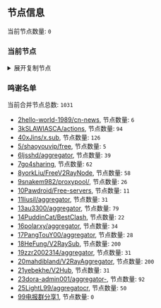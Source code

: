 
## 节点信息
当前节点数量: `0`
### 当前节点
<details>
  <summary>展开复制节点</summary>

    

</details>

### 鸣谢名单
当前合并节点总数: `1031`
- [2hello-world-1989/cn-news](https://github.com/hello-world-1989/cn-news), 节点数量: `6`
- [3kSLAWIASCA/actions](https://github.com/kSLAWIASCA/actions), 节点数量: `94`
- [40xJins/x.sub](https://github.com/0xJins/x.sub), 节点数量: `126`
- [5/shaoyouvip/free](https://github.com/shaoyouvip/free), 节点数量: `5`
- [6ljsshd/aggregator](https://github.com/ljsshd/aggregator), 节点数量: `39`
- [7go4sharing](https://github.com/go4sharing), 节点数量: `62`
- [8yorkLiu/FreeV2RayNode](https://github.com/yorkLiu/FreeV2RayNode), 节点数量: `58`
- [9snakem982/proxypool/](https://github.com/snakem982/proxypool/), 节点数量: `26`
- [10Pawdroid/Free-servers](https://github.com/Pawdroid/Free-servers), 节点数量: `11`
- [11liusil/aggregator](https://github.com/liusil/aggregator), 节点数量: `31`
- [13au3300/aggregator](https://github.com/au3300/aggregator), 节点数量: `79`
- [14PuddinCat/BestClash](https://github.com/PuddinCat/BestClash), 节点数量: `22`
- [16polarxy/aggregator](https://github.com/polarxy/aggregator), 节点数量: `34`
- [17PangTouY00/aggregator](https://github.com/xnic888/aggregator), 节点数量: `28`
- [18HeFung/V2RaySub](https://github.com/HeFung/V2RaySub), 节点数量: `200`
- [19zzr2002314/aggregator](https://github.com/zzr2002314/aggregator), 节点数量: `31`
- [20mahdibland/V2RayAggregator](https://github.com/mahdibland/V2RayAggregator), 节点数量: `200`
- [21yebekhe/V2Hub](https://github.com/yebekhe/V2Hub), 节点数量: `31`
- [23dora-admin001/aggregator-](https://github.com/dora-admin001/aggregator-), 节点数量: `92`
- [25LightL99/aggregatocr](https://github.com/mehran1404/Sub_Link/), 节点数量: `50`
- [99电报群分享1](https://github.com/cdddbc/getAirport), 节点数量: `0`


